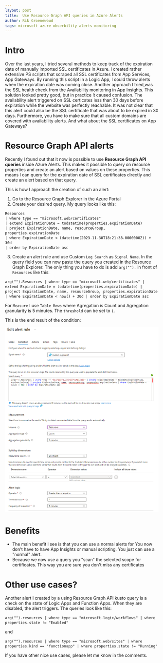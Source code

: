 ```yaml
---
layout: post
title:  Use Resource Graph API queries in Azure Alerts
author: Rik Groenewoud
tags: microsoft azure obserbility alerts monitoring
---
```

# Intro

Over the last years, I tried several methods to keep track of the expiration date of manually imported SSL certificates in Azure.  I created rather extensive PS scripts that scraped all SSL certificates from App Services, App Gateways. By running this script in a Logic App, I could throw alerts when the expiration date was coming close.
Another approach I tried,was the SSL health check from the Availability monitoring in App Insights. This solution looked pretty good, but in practice ít caused confusion. The availability alert triggered on SSL certicates less than 30 days before expiration while the website was perfectly reachable. It was not clear that this alert could also be the SSL certificate that was about to be expired in 30 days. Furthermore, you have to make sure that all custom domains are covered with availability alerts. And what about the SSL certificates on App Gateways?

# Resource Graph API alerts

 Recently I found out that it now is possible to use **Resource Graph API queries** inside Azure Alerts. This makes it possible to query on resource properties and create an alert based on values on these properties. This means I can query for the expiration date of SSL certificates directly and create an alert based on that query.

This is how I approach the creation of such an alert:

1. Go to the Resource Graph Explorer in the Azure Portal
2. Create your desired query. My query looks like this:

```kusto
Resources
| where type == "microsoft.web/certificates"
| extend ExpirationDate = todatetime(properties.expirationDate)
| project ExpirationDate, name, resourceGroup, properties.expirationDate
| where ExpirationDate < (datetime(2023-11-30T18:21:38.0000000Z)) + 30d
| order by ExpirationDate asc
```

3. Create an alert rule and use Custom ```Log Search``` as ```Signal Name```. In the query field you can now paste the query you created in the Resource Graph Explorer. The only thing you have to do is add `arg("").` in front of `Resources` like this:

```kusto
arg("").Resources | where type == "microsoft.web/certificates" | extend ExpirationDate = todatetime(properties.expirationDate) | project ExpirationDate, name, resourceGroup, properties.expirationDate | where ExpirationDate < now() + 30d | order by ExpirationDate asc
```

For ```Measure``` I use ```Table Rows``` where Agregation is Count and Agregation granularity is 5 minutes. The ```threshold``` can be set to ```1```.

This is the end result of the condition:

![Alert condition](/images/blog-7.1.png)


# Benefits

- The main benefit I see is that you can use a normal alerts for You now don't have to have App Insights or manual scripting. You just can use a "normal" alert.
- Because we now use a query you "scan" the selected scope for certificates. This way you are sure you don't miss any certificates

# Other use cases?

Another alert I created by a using Resource Graph API kusto query is a check on the state of Logic Apps and Function Apps. When they are disabled, the alert triggers.
The queries look like this:

```kusto
arg("").resources | where type == "microsoft.logic/workflows" | where properties.state != "Enabled"
```

and

```kusto
arg("").resources | where type == "microsoft.web/sites" | where properties.kind == "functionapp" | where properties.state != "Running"
```

If you have other nice use cases, please let me know in the comments.

<script src="https://giscus.app/client.js"
        data-repo="RikGr/cloudwoud"
        data-repo-id="R_kgDOHLlC9w"
        data-category="Announcements"
        data-category-id="DIC_kwDOHLlC984CO_2O"
        data-mapping="pathname"
        data-reactions-enabled="0"
        data-emit-metadata="0"
        data-input-position="bottom"
        data-theme="light"
        data-lang="en"
        crossorigin="anonymous"
        async>
</script>
